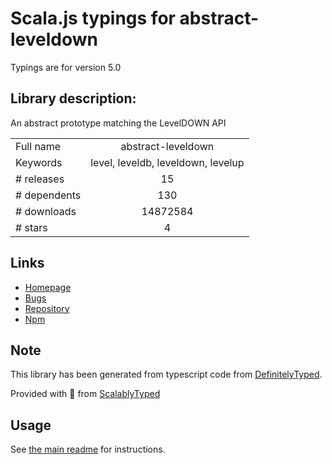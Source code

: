 
# Scala.js typings for abstract-leveldown

Typings are for version 5.0

## Library description:
An abstract prototype matching the LevelDOWN API

|                    |                 |
| ------------------ | :-------------: |
| Full name          | abstract-leveldown |
| Keywords           | level, leveldb, leveldown, levelup |
| # releases         | 15 |
| # dependents       | 130 |
| # downloads        | 14872584 |
| # stars            | 4 |

## Links
- [Homepage](https://github.com/Level/abstract-leveldown)
- [Bugs](https://github.com/Level/abstract-leveldown/issues)
- [Repository](https://github.com/Level/abstract-leveldown)
- [Npm](https://www.npmjs.com/package/abstract-leveldown)
    


## Note
This library has been generated from typescript code from [DefinitelyTyped](https://definitelytyped.org).

Provided with :purple_heart: from [ScalablyTyped](https://github.com/oyvindberg/ScalablyTyped)

## Usage
See [the main readme](../../readme.md) for instructions.


